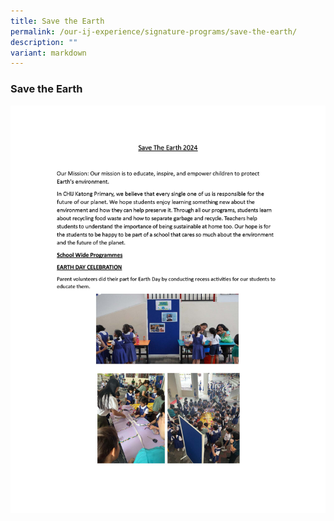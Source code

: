 ```yaml
---
title: Save the Earth
permalink: /our-ij-experience/signature-programs/save-the-earth/
description: ""
variant: markdown
---
```

### Save the Earth
![](/images/Save%20The%20Earth%202024/Save_The_Earth_website__2024_Page_01.jpg)